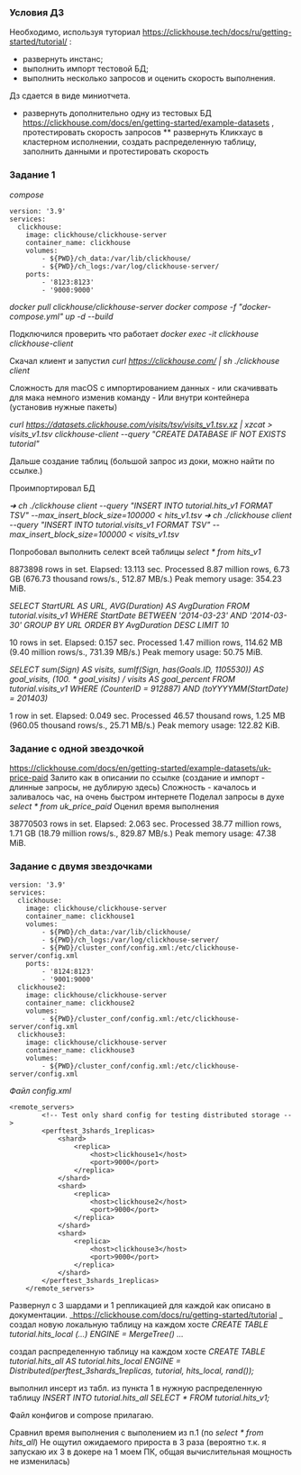 
### Условия ДЗ ###
Необходимо, используя туториал https://clickhouse.tech/docs/ru/getting-started/tutorial/ :
- развернуть инстанс;
- выполнить импорт тестовой БД;
- выполнить несколько запросов и оценить скорость выполнения.

Дз сдается в виде миниотчета.
* развернуть дополнительно одну из тестовых БД https://clickhouse.com/docs/en/getting-started/example-datasets , протестировать скорость запросов
 ** развернуть Кликхаус в кластерном исполнении, создать распределенную таблицу, заполнить данными и протестировать скорость


### **Задание 1** ###


_compose_

```
version: '3.9'
services:
  clickhouse:
    image: clickhouse/clickhouse-server
    container_name: clickhouse
    volumes:
        - ${PWD}/ch_data:/var/lib/clickhouse/
        - ${PWD}/ch_logs:/var/log/clickhouse-server/
    ports:
        - '8123:8123'
        - '9000:9000'
```

_docker pull clickhouse/clickhouse-server
docker compose -f  "docker-compose.yml" up -d --build_

Подключился проверить что работает
_docker exec -it clickhouse clickhouse-client_

Скачал клиент и запустил 
_curl https://clickhouse.com/ | sh
./clickhouse client_


Сложность для macOS с импортированием данных 
	- или скачиввать для мака немного изменив команду 
	- Или внутри контейнера (установив нужные пакеты)

_curl https://datasets.clickhouse.com/visits/tsv/visits_v1.tsv.xz | xzcat > visits_v1.tsv
clickhouse-client --query "CREATE DATABASE IF NOT EXISTS tutorial"_

Дальше создание таблиц (большой запрос из доки, можно найти по ссылке.)

Проимпортировал БД

_➜  ch ./clickhouse client --query "INSERT INTO tutorial.hits_v1 FORMAT TSV" --max_insert_block_size=100000 < hits_v1.tsv
➜  ch ./clickhouse client --query "INSERT INTO tutorial.visits_v1 FORMAT TSV" --max_insert_block_size=100000 < visits_v1.tsv_

Попробовал выполнить селект всей таблицы
_select * from hits_v1_

8873898 rows in set. Elapsed: 13.113 sec. Processed 8.87 million rows, 6.73 GB (676.73 thousand rows/s., 512.87 MB/s.)
Peak memory usage: 354.23 MiB.

_SELECT
    StartURL AS URL,
    AVG(Duration) AS AvgDuration
FROM tutorial.visits_v1
WHERE StartDate BETWEEN '2014-03-23' AND '2014-03-30'
GROUP BY URL
ORDER BY AvgDuration DESC
LIMIT 10_

10 rows in set. Elapsed: 0.157 sec. Processed 1.47 million rows, 114.62 MB (9.40 million rows/s., 731.39 MB/s.)
Peak memory usage: 50.75 MiB.

_SELECT
    sum(Sign) AS visits,
    sumIf(Sign, has(Goals.ID, 1105530)) AS goal_visits,
    (100. * goal_visits) / visits AS goal_percent
FROM tutorial.visits_v1
WHERE (CounterID = 912887) AND (toYYYYMM(StartDate) = 201403)_

1 row in set. Elapsed: 0.049 sec. Processed 46.57 thousand rows, 1.25 MB (960.05 thousand rows/s., 25.71 MB/s.)
Peak memory usage: 122.82 KiB.

### **Задание с одной звездочкой** ###
https://clickhouse.com/docs/en/getting-started/example-datasets/uk-price-paid
Залито как в описании по ссылке (создание и импорт - длинные запросы, не дублирую здесь)
Сложность - качалось и заливалось час, на очень быстром интернете
Поделал запросы в духе _select * from uk_price_paid_ Оценил время выполнения

38770503 rows in set. Elapsed: 2.063 sec. Processed 38.77 million rows, 1.71 GB (18.79 million rows/s., 829.87 MB/s.)
Peak memory usage: 47.38 MiB.

### **Задание с двумя звездочками** ###

```
version: '3.9'
services:
  clickhouse:
    image: clickhouse/clickhouse-server
    container_name: clickhouse1
    volumes:
        - ${PWD}/ch_data:/var/lib/clickhouse/
        - ${PWD}/ch_logs:/var/log/clickhouse-server/
        - ${PWD}/cluster_conf/config.xml:/etc/clickhouse-server/config.xml
    ports:
        - '8124:8123'
        - '9001:9000'
  clickhouse2:
    image: clickhouse/clickhouse-server
    container_name: clickhouse2
    volumes:
        - ${PWD}/cluster_conf/config.xml:/etc/clickhouse-server/config.xml
  clickhouse3:
    image: clickhouse/clickhouse-server
    container_name: clickhouse3
    volumes:
        - ${PWD}/cluster_conf/config.xml:/etc/clickhouse-server/config.xml
```

_Файл config.xml_

```
<remote_servers>
        <!-- Test only shard config for testing distributed storage -->
        <perftest_3shards_1replicas>
            <shard>
                <replica>
                    <host>clickhouse1</host>
                    <port>9000</port>
                </replica>
            </shard>
            <shard>
                <replica>
                    <host>clickhouse2</host>
                    <port>9000</port>
                </replica>
            </shard>
            <shard>
                <replica>
                    <host>clickhouse3</host>
                    <port>9000</port>
                </replica>
            </shard>
        </perftest_3shards_1replicas>
    </remote_servers>
```

Развернул с 3 шардами и 1 репликацией для каждой как описано в документации.
_https://clickhouse.com/docs/ru/getting-started/tutorial
_
создал новую локальную таблицу на каждом хосте
_CREATE TABLE tutorial.hits_local (...) ENGINE = MergeTree() ..._

создал распределенную таблицу на каждом хосте
_CREATE TABLE tutorial.hits_all AS tutorial.hits_local
ENGINE = Distributed(perftest_3shards_1replicas, tutorial, hits_local, rand());_

выполнил инсерт из табл. из пункта 1 в нужную распределенную таблицу
_INSERT INTO tutorial.hits_all SELECT * FROM tutorial.hits_v1;_

Файл конфигов и compose прилагаю.

Сравнил время выполнения с выполением из п.1 (по _select * from hits_all_)
Не ощутил ожидаемого прироста в 3 раза (вероятно т.к. я запускаю их 3 в докере на 1 моем ПК, общая вычислительная мощность не изменилась)
